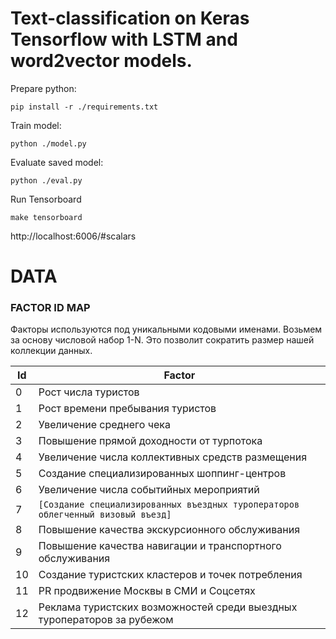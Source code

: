 # Text-classification on Keras Tensorflow with LSTM and word2vector models.

Prepare python:

```shell
pip install -r ./requirements.txt
```

Train model:
```shell
python ./model.py
```

Evaluate saved model:
```shell
python ./eval.py
```

Run Tensorboard
```
make tensorboard
```
http://localhost:6006/#scalars


# DATA

### FACTOR ID MAP

Факторы используются под уникальными кодовыми именами.
Возьмем за основу числовой набор 1-N.
Это позволит сократить размер нашей коллекции данных.

| Id  | Factor |
| --- | ---- |
| 0 | Рост числа туристов |
| 1 | Рост времени пребывания туристов |
| 2 | Увеличение среднего чека |
| 3 | Повышение прямой доходности от турпотока |
| 4 | Увеличение числа коллективных средств размещения |
| 5 | Создание специализированных шоппинг-центров |
| 6 | Увеличение числа событийных мероприятий |
| 7 | `[Создание специализированных въездных туроператоров облегченный визовый въезд]` |
| 8 | Повышение качества экскурсионного обслуживания |
| 9 | Повышение качества навигации и транспортного обслуживания |
| 10 | Создание туристских кластеров и точек потребления |
| 11 | PR продвижение Москвы в СМИ и Соцсетях |
| 12 | Реклама туристских возможностей среди выездных туроператоров за рубежом |
